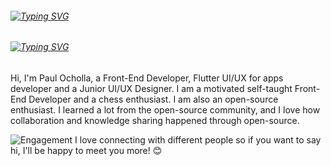 ###### [![Typing SVG](https://readme-typing-svg.demolab.com?font=East+Sea+Dokdo&size=42&pause=1000&color=FFFFFF&width=435&lines=Hi+%F0%9F%91%8B%2C+I'm+PAUL+OUMA+OCHOLLA)](https://git.io/typing-svg)


###### [![Typing SVG](https://readme-typing-svg.demolab.com?font=Sevillana&pause=1000&width=435&lines=I'm+a+Junior+Front-End+Software+Developer;Self+driven+UI%2FUX+Designer;I'm+passionate+and+creative;1%2B+Year(s)+of+experience;Currently+on+studing;Available+for+Hire)](https://git.io/typing-svg)

Hi, I'm Paul Ocholla, a Front-End Developer, Flutter UI/UX for apps developer and a Junior UI/UX Designer.
I am a motivated self-taught Front-End Developer and a chess enthusiast. I am also an open-source enthusiast. I learned a lot from the open-source community, and I love how collaboration and knowledge sharing happened through open-source.




 ![Engagement](https://user-images.githubusercontent.com/87925630/210402743-1c31cb92-50fc-4a51-86ff-05b6c002399a.gif) I love connecting with different people so if you want to say hi, I'll be happy to meet you more! 😊
 

<!--
**Marcocholla01/Marcocholla01** is a ✨ _special_ ✨ repository because its `README.md` (this file) appears on your GitHub profile.

Here are some ideas to get you started:

- 🔭 I’m currently working on ...
- 🌱 I’m currently learning ...
- 👯 I’m looking to collaborate on ...
- 🤔 I’m looking for help with ...
- 💬 Ask me about ...
- 📫 How to reach me: ...
- 😄 Pronouns: ...
- ⚡ Fun fact: ..
